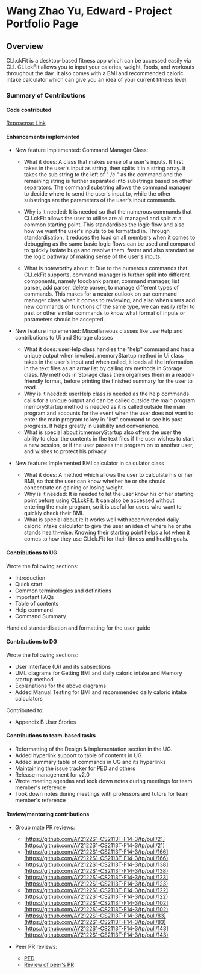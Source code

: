 # Wang Zhao Yu, Edward - Project Portfolio Page

## Overview
CLI.ckFit is a desktop-based fitness app which can be accessed easily via CLI. CLI.ckFit allows you to input your calories,
weight, foods, and workouts throughout the day. It also comes with a BMI and recommended caloric intake calculator
which can give you an idea of your current fitness level.

### Summary of Contributions
#### Code contributed
[Reposense Link](https://nus-cs2113-ay2122s1.github.io/tp-dashboard/?search=&sort=groupTitle&sortWithin=title&since=2021-09-25&timeframe=commit&mergegroup=&groupSelect=groupByRepos&breakdown=false&tabOpen=true&tabType=authorship&tabAuthor=EdwardZYWang&tabRepo=AY2122S1-CS2113T-F14-3%2Ftp%5Bmaster%5D&authorshipIsMergeGroup=false&authorshipFileTypes=docs~functional-code~test-code&authorshipIsBinaryFileTypeChecked=false)

#### Enhancements implemented
* New feature implemented: Command Manager Class:
  * What it does: A class that makes sense of a user's inputs. It first takes in the
   user's input as string, then splits it in a string array. it takes the sub string to
   the left of " /c " as the command and the remaining string is further separated
   into substrings based on other separators. The command substring allows the
   command manager to decide where to send the user's input to, while the
   other substrings are the parameters of the user's input commands.

  * Why is it needed: It is needed so that the numerous commands that CLI.ckFit
    allows the user to utilise are all managed and split at a common starting point.
    This standardises the logic flow and also how we want the user's inputs to be
    formatted in. Through standardisation, it reduces the load on all members
    when it comes to debugging as the same basic logic flows can be used and
    compared to quickly isolate bugs and resolve them. faster and also
    standardise the logic pathway of making sense of the user's inputs.

  * What is noteworthy about it: Due to the numerous commands that CLI.ckFit supports, command manager is further split into different components,
  namely foodbank parser, command manager, list parser, add parser, delete parser, to manage different types of commands. This makes for a neater outlook 
  on our command manager class when it comes to reviewing, and also when users add new commands or functions of the same type, we can easily refer to 
  past or other similar commands to know what format of inputs or parameters should be accepted.

* New feature implemented: Miscellaneous classes like userHelp and contributions to Ui and Storage classes 
  * What it does: userHelp class handles the "help" command and has a unique output when invoked. memoryStartup method in Ui class takes in the user's input and when called, it loads all the information in the text 
    files as an array list by calling my methods in Storage class. My methods in Storage class then organises them in a reader-friendly 
    format, before printing the finished summary for the user to read.
  * Why is it needed: userHelp class is needed as the help commands calls for a unique output and can be called outside the main program memoryStartup method is needed as it is called outside the main program and accounts for the event when the user does
    not want to enter the main program to key in "list" command to see his past progress. It helps greatly in usability and convenience.
  * What is special about it:memoryStartup also offers the user the ability to clear the contents in the text files if the user wishes to start a
    new session, or if the user passes the program on to another user, and wishes to protect his privacy.

* New feature: Implemented BMI calculator in calculator class
  * What it does: A method which allows the user to calculate his or her BMI, so that the user
  can know whether he or she should concentrate on gaining or losing weight.
  * Why is it needed: It is needed to let the user know his or her starting point before using CLI.ckFit. It can also be accessed 
  without entering the main program, so it is useful for users who want to quickly check their BMI.
  * What is special about it: It works well with recommended daily caloric intake calculator to give the user an idea of where he 
  or she stands health-wise. Knowing their starting point helps a lot when it comes to how they use CLIck.Fit for their fitness and health 
  goals.

#### Contributions to UG
Wrote the following sections:
* Introduction
* Quick start
* Common terminologies and definitions
* Important FAQs
* Table of contents
* Help command
* Command Summary

Handled standardisation and formatting for the user guide

#### Contributions to DG
Wrote the following sections:
* User Interface (Ui) and its subsections
* UML diagrams for Getting BMI and daily caloric intake and Memory startup method
* Explanations for the above diagrams
* Added Manual Testing for BMI and recommended daily caloric intake calculators

Contributed to:
* Appendix B User Stories


#### Contributions to team-based tasks
* Reformatting of the Design & implementation section in the UG.
* Added hyperlink support to table of contents in UG
* Added summary table of commands in UG and its hyperlinks
* Maintaining the issue tracker for PED and others
* Release management for v2.0
* Wrote meeting agendas and took down notes during meetings for team member's reference
* Took down notes during meetings with professors and tutors for team member's reference


#### Review/mentoring contributions
* Group mate PR reviews:
  * [https://github.com/AY2122S1-CS2113T-F14-3/tp/pull/21](https://github.com/AY2122S1-CS2113T-F14-3/tp/pull/21)
  * [https://github.com/AY2122S1-CS2113T-F14-3/tp/pull/166](https://github.com/AY2122S1-CS2113T-F14-3/tp/pull/166)
  * [https://github.com/AY2122S1-CS2113T-F14-3/tp/pull/138](https://github.com/AY2122S1-CS2113T-F14-3/tp/pull/138)
  * [https://github.com/AY2122S1-CS2113T-F14-3/tp/pull/123](https://github.com/AY2122S1-CS2113T-F14-3/tp/pull/123)
  * [https://github.com/AY2122S1-CS2113T-F14-3/tp/pull/122](https://github.com/AY2122S1-CS2113T-F14-3/tp/pull/122)
  * [https://github.com/AY2122S1-CS2113T-F14-3/tp/pull/102](https://github.com/AY2122S1-CS2113T-F14-3/tp/pull/102)
  * [https://github.com/AY2122S1-CS2113T-F14-3/tp/pull/83](https://github.com/AY2122S1-CS2113T-F14-3/tp/pull/83)
  * [https://github.com/AY2122S1-CS2113T-F14-3/tp/pull/143](https://github.com/AY2122S1-CS2113T-F14-3/tp/pull/143)
  
* Peer PR reviews:
  * [PED](https://github.com/EdwardZYWang/alpha/issues/1)
  * [Review of peer's PR](https://github.com/nus-cs2113-AY2122S1/ip/pull/170)